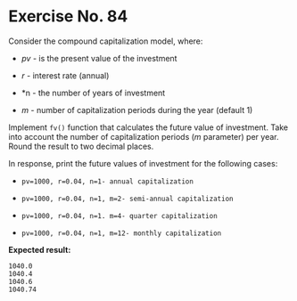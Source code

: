 # Exercise No. 84


Consider the compound capitalization model, where:

-   *pv* - is the present value of the investment

-   *r* - interest rate (annual)

-   *n - the number of years of investment

-   *m* - number of capitalization periods during the year (default 1)

Implement `fv()` function that calculates the future value of investment. Take into account the number of capitalization periods (*m* parameter) per year. Round the result to two decimal places.

In response, print the future values of investment for the following cases:

-   `pv=1000, r=0.04, n=1- annual capitalization`

-   `pv=1000, r=0.04, n=1, m=2- semi-annual capitalization`

-   `pv=1000, r=0.04, n=1. m=4- quarter capitalization`

-   `pv=1000, r=0.04, n=1, m=12- monthly capitalization`


**Expected result:**


    1040.0
    1040.4
    1040.6
    1040.74


